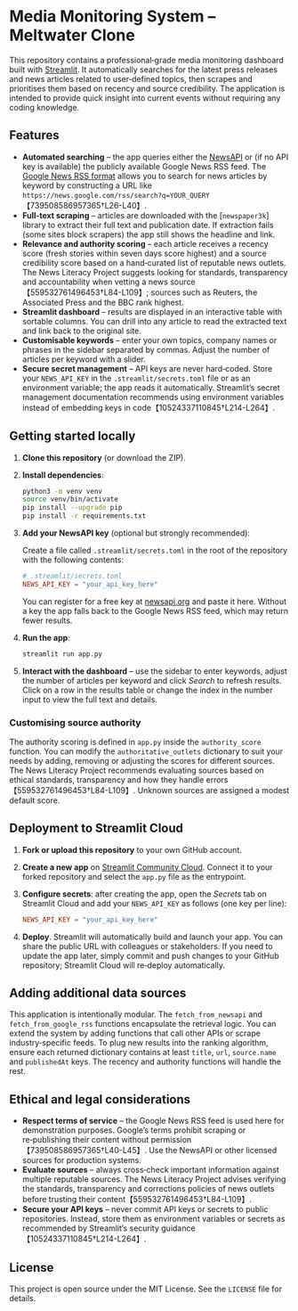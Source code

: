 # Media Monitoring System – Meltwater Clone

This repository contains a professional‑grade media monitoring dashboard built
with [Streamlit](https://streamlit.io).  It automatically searches for the
latest press releases and news articles related to user‑defined topics, then
scrapes and prioritises them based on recency and source credibility.  The
application is intended to provide quick insight into current events without
requiring any coding knowledge.

## Features

* **Automated searching** – the app queries either the [NewsAPI](https://newsapi.org)
  or (if no API key is available) the publicly available Google News RSS feed.
  The [Google News RSS format](https://friendlyuser.github.io/posts/tech/net/news_app_csharp/)
  allows you to search for news articles by keyword by constructing a URL like
  `https://news.google.com/rss/search?q=YOUR_QUERY`【739508586957365†L26-L40】.
* **Full‑text scraping** – articles are downloaded with the [`newspaper3k`]
  library to extract their full text and publication date.  If extraction fails
  (some sites block scrapers) the app still shows the headline and link.
* **Relevance and authority scoring** – each article receives a recency score
  (fresh stories within seven days score highest) and a source credibility
  score based on a hand‑curated list of reputable news outlets.  The News
  Literacy Project suggests looking for standards, transparency and
  accountability when vetting a news source【559532761496453†L84-L109】; sources
  such as Reuters, the Associated Press and the BBC rank highest.
* **Streamlit dashboard** – results are displayed in an interactive table with
  sortable columns.  You can drill into any article to read the extracted
  text and link back to the original site.
* **Customisable keywords** – enter your own topics, company names or phrases in
  the sidebar separated by commas.  Adjust the number of articles per
  keyword with a slider.
* **Secure secret management** – API keys are never hard‑coded.  Store your
  `NEWS_API_KEY` in the `.streamlit/secrets.toml` file or as an environment
  variable; the app reads it automatically.  Streamlit’s secret management
  documentation recommends using environment variables instead of embedding
  keys in code【10524337110845†L214-L264】.

## Getting started locally

1. **Clone this repository** (or download the ZIP).
2. **Install dependencies**:

   ```bash
   python3 -m venv venv
   source venv/bin/activate
   pip install --upgrade pip
   pip install -r requirements.txt
   ```
3. **Add your NewsAPI key** (optional but strongly recommended):

   Create a file called `.streamlit/secrets.toml` in the root of the
   repository with the following contents:

   ```toml
   # .streamlit/secrets.toml
   NEWS_API_KEY = "your_api_key_here"
   ```

   You can register for a free key at [newsapi.org](https://newsapi.org) and
   paste it here.  Without a key the app falls back to the Google News RSS
   feed, which may return fewer results.

4. **Run the app**:

   ```bash
   streamlit run app.py
   ```

5. **Interact with the dashboard** – use the sidebar to enter keywords,
   adjust the number of articles per keyword and click *Search* to refresh
   results.  Click on a row in the results table or change the index in the
   number input to view the full text and details.

### Customising source authority

The authority scoring is defined in `app.py` inside the `authority_score`
function.  You can modify the `authoritative_outlets` dictionary to suit your
needs by adding, removing or adjusting the scores for different sources.  The
News Literacy Project recommends evaluating sources based on ethical standards,
transparency and how they handle errors【559532761496453†L84-L109】.  Unknown
sources are assigned a modest default score.

## Deployment to Streamlit Cloud

1. **Fork or upload this repository** to your own GitHub account.
2. **Create a new app** on [Streamlit Community Cloud](https://streamlit.io/cloud).
   Connect it to your forked repository and select the `app.py` file as the
   entrypoint.
3. **Configure secrets**: after creating the app, open the *Secrets* tab on
   Streamlit Cloud and add your `NEWS_API_KEY` as follows (one key per line):

   ```toml
   NEWS_API_KEY = "your_api_key_here"
   ```

4. **Deploy**.  Streamlit will automatically build and launch your app.  You
   can share the public URL with colleagues or stakeholders.  If you need to
   update the app later, simply commit and push changes to your GitHub
   repository; Streamlit Cloud will re‑deploy automatically.

## Adding additional data sources

This application is intentionally modular.  The `fetch_from_newsapi` and
`fetch_from_google_rss` functions encapsulate the retrieval logic.  You can
extend the system by adding functions that call other APIs or scrape
industry‑specific feeds.  To plug new results into the ranking algorithm,
ensure each returned dictionary contains at least `title`, `url`, `source.name`
and `publishedAt` keys.  The recency and authority functions will handle the
rest.

## Ethical and legal considerations

* **Respect terms of service** – the Google News RSS feed is used here for
  demonstration purposes.  Google’s terms prohibit scraping or re‑publishing
  their content without permission【739508586957365†L40-L45】.  Use the NewsAPI
  or other licensed sources for production systems.
* **Evaluate sources** – always cross‑check important information against
  multiple reputable sources.  The News Literacy Project advises verifying
  the standards, transparency and corrections policies of news outlets
  before trusting their content【559532761496453†L84-L109】.
* **Secure your API keys** – never commit API keys or secrets to public
  repositories.  Instead, store them as environment variables or secrets as
  recommended by Streamlit’s security guidance【10524337110845†L214-L264】.

## License

This project is open source under the MIT License.  See the `LICENSE` file for
details.